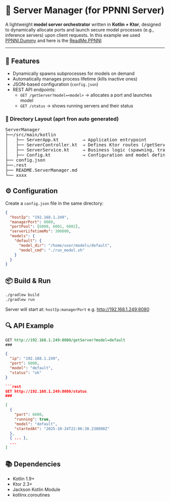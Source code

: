 # 🔧 Server Manager (for PPNNI Server)  

A lightweight **model server orchestrator** written in **Kotlin + Ktor**, designed to dynamically allocate ports and launch secure model processes (e.g., inference servers) upon client requests. In this example we used [PPNNI.Dummy](../PPNNI.Dummy/) and here is the [ReadMe.PPNNI](../PPNNI.Dummy/ReadMe.PPNNI.md) 

---

## 🚀 Features
- Dynamically spawns subprocesses for models on demand  
- Automatically manages process lifetime (kills inactive ones)  
- JSON-based configuration (`config.json`)  
- REST API endpoints:
  - `GET /getServer?model=<model>` → allocates a port and launches model
  - `GET /status` → shows running servers and their status

### 📂 Directory Layout (aprt fron auto generated)
<pre>
ServerManager
├──/src/main/kotlin
│   ├── ServerApp.kt         → Application entrypoint
│   ├── ServerController.kt  → Defines Ktor routes (/getServer, /status)
│   ├── ServerService.kt     → Business logic (spawning, tracking, cleanup)
│   ├── Config.kt            → Configuration and model definitions
├── config.json
├──.rest
├── README.ServerManager.md
└── xxxx
</pre>


## ⚙️ Configuration

Create a `config.json` file in the same directory:

```json
{
  "hostIp": "192.168.1.249",
  "managerPort": 8080,
  "portPool": [6000, 6001, 6002],
  "serverLifetimeMs": 300000,
  "models": {
    "default": {
      "model_dir": "/home/user/models/default",
      "model_cmd": "./run_model.sh"
    }
  }
}
```

## 📦 Build & Run

```bash
./gradlew build
./gradlew run
```

Server will start at:
`hostIp:managerPort` e.g. http://192.168.1.249:8080

## 🔍 API Example
```rest
GET http://192.168.1.249:8080/getServer?model=default
###
```
```json
{
  "ip": "192.168.1.249",
  "port": 6000,
  "model": "default",
  "status": "ok"
}

```rest
GET http://192.168.1.249:8080/status
###
```
```json
[
  {
    "port": 6000,
    "running": true,
    "model": "default",
    "startedAt": "2025-10-24T22:06:30.230890Z"
  },
  { ... },
  ...
]
```

## 📚 Dependencies

- Kotlin 1.9+
- Ktor 2.3+
- Jackson Kotlin Module
- kotlinx.coroutines 
